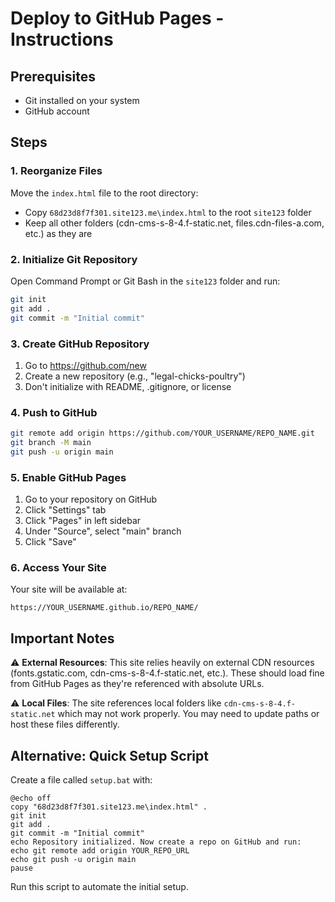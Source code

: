 # Deploy to GitHub Pages - Instructions

## Prerequisites
- Git installed on your system
- GitHub account

## Steps

### 1. Reorganize Files
Move the `index.html` file to the root directory:
- Copy `68d23d8f7f301.site123.me\index.html` to the root `site123` folder
- Keep all other folders (cdn-cms-s-8-4.f-static.net, files.cdn-files-a.com, etc.) as they are

### 2. Initialize Git Repository
Open Command Prompt or Git Bash in the `site123` folder and run:
```bash
git init
git add .
git commit -m "Initial commit"
```

### 3. Create GitHub Repository
1. Go to https://github.com/new
2. Create a new repository (e.g., "legal-chicks-poultry")
3. Don't initialize with README, .gitignore, or license

### 4. Push to GitHub
```bash
git remote add origin https://github.com/YOUR_USERNAME/REPO_NAME.git
git branch -M main
git push -u origin main
```

### 5. Enable GitHub Pages
1. Go to your repository on GitHub
2. Click "Settings" tab
3. Click "Pages" in left sidebar
4. Under "Source", select "main" branch
5. Click "Save"

### 6. Access Your Site
Your site will be available at:
```
https://YOUR_USERNAME.github.io/REPO_NAME/
```

## Important Notes

⚠️ **External Resources**: This site relies heavily on external CDN resources (fonts.gstatic.com, cdn-cms-s-8-4.f-static.net, etc.). These should load fine from GitHub Pages as they're referenced with absolute URLs.

⚠️ **Local Files**: The site references local folders like `cdn-cms-s-8-4.f-static.net` which may not work properly. You may need to update paths or host these files differently.

## Alternative: Quick Setup Script

Create a file called `setup.bat` with:
```batch
@echo off
copy "68d23d8f7f301.site123.me\index.html" .
git init
git add .
git commit -m "Initial commit"
echo Repository initialized. Now create a repo on GitHub and run:
echo git remote add origin YOUR_REPO_URL
echo git push -u origin main
pause
```

Run this script to automate the initial setup.

